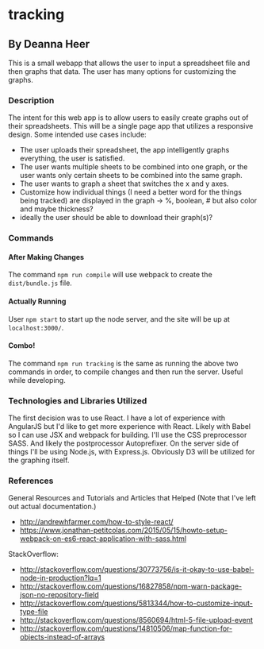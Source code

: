 # tracking
## By Deanna Heer

This is a small webapp that allows the user to input a spreadsheet file and then graphs that data. The user has many options for customizing the graphs.


### Description
The intent for this web app is to allow users to easily create graphs out of their spreadsheets. This will be a single page app that utilizes a responsive design. Some intended use cases include:
- The user uploads their spreadsheet, the app intelligently graphs everything, the user is satisfied.
- The user wants multiple sheets to be combined into one graph, or the user wants only certain sheets to be combined into the same graph.
- The user wants to graph a sheet that switches the x and y axes.
- Customize how individual things (I need a better word for the things being tracked) are displayed in the graph -> %, boolean, # but also color and maybe thickness?
- ideally the user should be able to download their graph(s)?


### Commands
#### After Making Changes
The command `npm run compile` will use webpack to create the `dist/bundle.js` file.

#### Actually Running
User `npm start` to start up the node server, and the site will be up at `localhost:3000/`.

#### Combo!
The command `npm run tracking` is the same as running the above two commands in order, to compile changes and then run the server. Useful while developing.


### Technologies and Libraries Utilized

The first decision was to use React. I have a lot of experience with AngularJS but I'd like to get more experience with React. Likely with Babel so I can use JSX and webpack for building. I'll use the CSS preprocessor SASS. And likely the postprocessor Autoprefixer. On the server side of things I'll be using Node.js, with Express.js. Obviously D3 will be utilized for the graphing itself.


### References
General Resources and Tutorials and Articles that Helped (Note that I've left out actual documentation.)
- http://andrewhfarmer.com/how-to-style-react/
- https://www.jonathan-petitcolas.com/2015/05/15/howto-setup-webpack-on-es6-react-application-with-sass.html

StackOverflow:
- http://stackoverflow.com/questions/30773756/is-it-okay-to-use-babel-node-in-production?lq=1
- http://stackoverflow.com/questions/16827858/npm-warn-package-json-no-repository-field
- http://stackoverflow.com/questions/5813344/how-to-customize-input-type-file
- http://stackoverflow.com/questions/8560694/html-5-file-upload-event
- http://stackoverflow.com/questions/14810506/map-function-for-objects-instead-of-arrays
